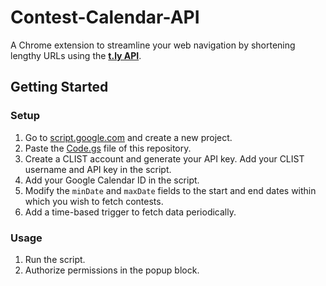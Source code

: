 # Contest-Calendar-API

A Chrome extension to streamline your web navigation by shortening lengthy URLs using the [**t.ly API**](https://t.ly/docs).

## Getting Started

### Setup

1. Go to [script.google.com](https://script.google.com/) and create a new project.
2. Paste the [Code.gs](https://github.com/disha9112/Contest-Calendar-API/blob/main/Code.gs) file of this repository.
3. Create a CLIST account and generate your API key. Add your CLIST username and API key in the script.
4. Add your Google Calendar ID in the script.
5. Modify the `minDate` and `maxDate` fields to the start and end dates within which you wish to fetch contests.
6. Add a time-based trigger to fetch data periodically.

### Usage

1. Run the script.
2. Authorize permissions in the popup block.
